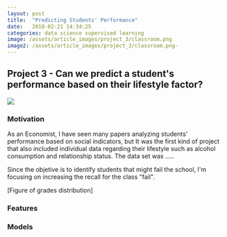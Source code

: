```yaml
---
layout: post
title:  "Predicting Students' Performance"
date:   2018-02-21 14:34:25
categories: data science supervised learning
image: /assets/article_images/project_3/classroom.png
image2: /assets/article_images/project_3/classroom.png-
---
```


## Project 3 - Can we predict a student's performance based on their lifestyle factor?

<IMG SRC="https://media.giphy.com/media/xT9DPFPfULYJHHrqN2/giphy.gif">

### Motivation

As an Economist, I have seen many papers analyzing students' performance based on social indicators, but It was the first kind of project that also included individual data regarding their lifestyle such as alcohol consumption and relationship status. The data set was .....

Since the objetive is to identify students that might fail the school, I'm focusing on increasing the recall for the class "fail".

[Figure of grades distribution]

### Features

### Models
